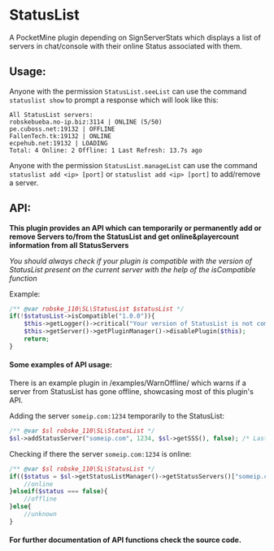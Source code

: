 # StatusList
A PocketMine plugin depending on SignServerStats which displays a list of servers in chat/console with their online Status associated with them.

## Usage:
Anyone with the permission `StatusList.seeList` can use the command `statuslist show` to prompt a response which will look like this:
```
All StatusList servers:
robskebueba.no-ip.biz:3114 | ONLINE (5/50)
pe.cuboss.net:19132 | OFFLINE
FallenTech.tk:19132 | ONLINE
ecpehub.net:19132 | LOADING
Total: 4 Online: 2 Offline: 1 Last Refresh: 13.7s ago
```

Anyone with the permission `StatusList.manageList` can use the command `statuslist add <ip> [port]` or `statuslist add <ip> [port]` to add/remove a server.

## API:
**This plugin provides an API which can temporarily or permanently add or remove Servers to/from the StatusList and get online&playercount information from all StatusServers**

_You should always check if your plugin is compatible with the version of StatusList present on the current server with the help of the isCompatible function_

Example:
```php
/** @var robske_110\SL\StatusList $statusList */
if(!$statusList->isCompatible("1.0.0")){
   	$this->getLogger()->critical("Your version of StatusList is not compatible with this plugin");
	$this->getServer()->getPluginManager()->disablePlugin($this);
	return;
}
```
#### Some examples of API usage:
There is an example plugin in /examples/WarnOffline/ which warns if a server from StatusList has gone offline, showcasing most of this plugin's API.

Adding the server `someip.com:1234` temporarily to the StatusList:
```php
/** @var $sl robske_110\SL\StatusList */
$sl->addStatusServer("someip.com", 1234, $sl->getSSS(), false); /* Last argument is whether to save the server to disk or not */
```
Checking if there the server `someip.com:1234` is online:
```php
/** @var $sl robske_110\SL\StatusList */
if(($status = $sl->getStatusListManager()->getStatusServers()["someip.com"."@".1234][2]) === true){
    //online
}elseif($status === false){
    //offline
}else{
    //unknown
}
```

#### For further documentation of API functions check the source code.